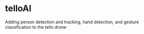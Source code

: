# telloAI
Adding person detection and tracking, hand detection, and gesture classification to the tello drone

